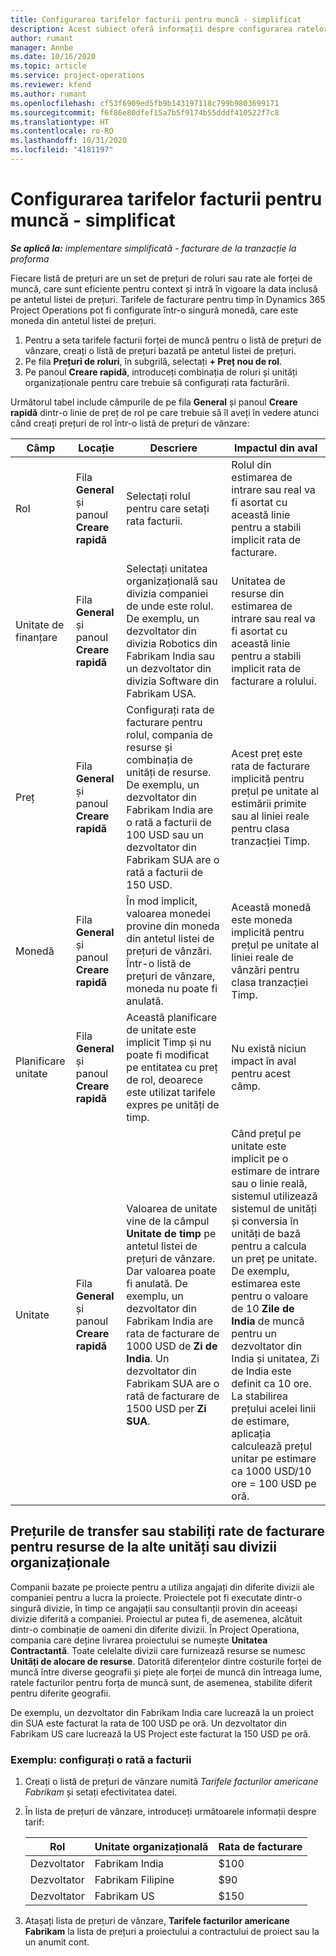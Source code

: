 ```yaml
---
title: Configurarea tarifelor facturii pentru muncă - simplificat
description: Acest subiect oferă informații despre configurarea ratelor de facturare a costului pentru muncă în Project Operations.
author: rumant
manager: Annbe
ms.date: 10/16/2020
ms.topic: article
ms.service: project-operations
ms.reviewer: kfend
ms.author: rumant
ms.openlocfilehash: cf53f6909ed5fb9b143197118c799b9803699171
ms.sourcegitcommit: f6f86e80dfef15a7b5f9174b55dddf410522f7c8
ms.translationtype: HT
ms.contentlocale: ro-RO
ms.lasthandoff: 10/31/2020
ms.locfileid: "4181197"
---
```

# <a name="set-up-labor-bill-rates---lite"></a>Configurarea tarifelor facturii pentru muncă - simplificat

_**Se aplică la:** implementare simplificată - facturare de la tranzacție la proforma_

Fiecare listă de prețuri are un set de prețuri de roluri sau rate ale forței de muncă, care sunt eficiente pentru context și intră în vigoare la data inclusă pe antetul listei de prețuri. Tarifele de facturare pentru timp în Dynamics 365 Project Operations pot fi configurate într-o singură monedă, care este moneda din antetul listei de prețuri.

1. Pentru a seta tarifele facturii forței de muncă pentru o listă de prețuri de vânzare, creați o listă de prețuri bazată pe antetul listei de prețuri. 
2. Pe fila **Prețuri de roluri**, în subgrilă, selectați **+ Preț nou de rol**. 
3. Pe panoul **Creare rapidă**, introduceți combinația de roluri și unități organizaționale pentru care trebuie să configurați rata facturării.

  Următorul tabel include câmpurile de pe fila **General** și panoul **Creare rapidă** dintr-o linie de preț de rol pe care trebuie să îl aveți în vedere atunci când creați prețuri de rol într-o listă de prețuri de vânzare:

  | Câmp | Locație | Descriere | Impactul din aval |
  | --- | --- | --- | --- |
  | Rol | Fila **General** și panoul **Creare rapidă** | Selectați rolul pentru care setați rata facturii. | Rolul din estimarea de intrare sau real va fi asortat cu această linie pentru a stabili implicit rata de facturare. |
  | Unitate de finanțare | Fila **General** și panoul **Creare rapidă** | Selectați unitatea organizațională sau divizia companiei de unde este rolul. De exemplu, un dezvoltator din divizia Robotics din Fabrikam India sau un dezvoltator din divizia Software din Fabrikam USA. | Unitatea de resurse din estimarea de intrare sau real va fi asortat cu această linie pentru a stabili implicit rata de facturare a rolului. |
  | Preț | Fila **General** și panoul **Creare rapidă** | Configurați rata de facturare pentru rolul, compania de resurse și combinația de unități de resurse. De exemplu, un dezvoltator din Fabrikam India are o rată a facturii de 100 USD sau un dezvoltator din Fabrikam SUA are o rată a facturii de 150 USD. | Acest preț este rata de facturare implicită pentru prețul pe unitate al estimării primite sau al liniei reale pentru clasa tranzacției Timp. |
  | Monedă | Fila **General** și panoul **Creare rapidă**| În mod implicit, valoarea monedei provine din moneda din antetul listei de prețuri de vânzări. Într-o listă de prețuri de vânzare, moneda nu poate fi anulată. | Această monedă este moneda implicită pentru prețul pe unitate al liniei reale de vânzări pentru clasa tranzacției Timp. |
  | Planificare unitate | Fila **General** și panoul **Creare rapidă** | Această planificare de unitate este implicit Timp și nu poate fi modificat pe entitatea cu preț de rol, deoarece este utilizat tarifele expres pe unități de timp. | Nu există niciun impact în aval pentru acest câmp. |
  | Unitate | Fila **General** și panoul **Creare rapidă** | Valoarea de unitate vine de la câmpul **Unitate de timp** pe antetul listei de prețuri de vânzare. Dar valoarea poate fi anulată. De exemplu, un dezvoltator din Fabrikam India are rata de facturare de 1000 USD de **Zi de India**. Un dezvoltator din Fabrikam SUA are o rată de facturare de 1500 USD per **Zi SUA**. | Când prețul pe unitate este implicit pe o estimare de intrare sau o linie reală, sistemul utilizează sistemul de unități și conversia în unități de bază pentru a calcula un preț pe unitate. De exemplu, estimarea este pentru o valoare de 10 **Zile de India** de muncă pentru un dezvoltator din India și unitatea, Zi de India este definit ca 10 ore. La stabilirea prețului acelei linii de estimare, aplicația calculează prețul unitar pe estimare ca 1000 USD/10 ore = 100 USD pe oră. |


## <a name="transfer-pricing-or-set-up-bill-rates-for-resources-from-other-organizational-units-or-divisions"></a>Prețurile de transfer sau stabiliți rate de facturare pentru resurse de la alte unități sau divizii organizaționale 

Companii bazate pe proiecte pentru a utiliza angajați din diferite divizii ale companiei pentru a lucra la proiecte. Proiectele pot fi executate dintr-o singură divizie, în timp ce angajații sau consultanții provin din aceeași divizie diferită a companiei. Proiectul ar putea fi, de asemenea, alcătuit dintr-o combinație de oameni din diferite divizii. În Project Operationa, compania care deține livrarea proiectului se numește **Unitatea Contractantă**. Toate celelalte divizii care furnizează resurse se numesc **Unități de alocare de resurse**. Datorită diferențelor dintre costurile forței de muncă între diverse geografii și piețe ale forței de muncă din întreaga lume, ratele facturilor pentru forța de muncă sunt, de asemenea, stabilite diferit pentru diferite geografii.

De exemplu, un dezvoltator din Fabrikam India care lucrează la un proiect din SUA este facturat la rata de 100 USD pe oră. Un dezvoltator din Fabrikam US care lucrează la US Project este facturat la 150 USD pe oră.

### <a name="example-set-up-a-bill-rate"></a>Exemplu: configurați o rată a facturii

1. Creați o listă de prețuri de vânzare numită *Tarifele facturilor americane Fabrikam* și setați efectivitatea datei.
2. În lista de prețuri de vânzare, introduceți următoarele informații despre tarif:

    | Rol | Unitate organizațională | Rata de facturare |
    | --- | --- | --- |
    | Dezvoltator | Fabrikam India | $100 |
    | Dezvoltator | Fabrikam Filipine | $90 |
    | Dezvoltator | Fabrikam US | $150 |

3. Atașați lista de prețuri de vânzare, **Tarifele facturilor americane Fabrikam** la lista de prețuri a proiectului a contractului de proiect sau la un anumit cont.
